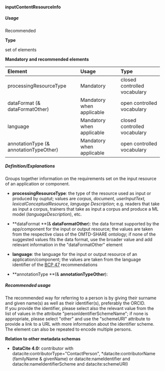#### inputContentResourceInfo

##### Usage

Recommended

**Type**

set of elements

**Mandatory and recommended elements**

| **Element** | **Usage** | **Type** |
| :--- | :--- | :--- |
| processingResourceType | Mandatory | closed controlled vocabulary |
| dataFormat \(& dataFormatOther\) | Mandatory when applicable | open controlled vocabulary |
| language | Mandatory when applicable | closed controlled vocabulary |
| annotationType \(& annotationTypeOther\) | Mandatory when applicable | open controlled vocabulary |

##### Definition/Explanations

Groups together information on the requirements set on the input resource of an application or component.

* **processingResourceType**: the  type of the resource used as input or produced by ouptut; values are _corpus, document, userInputText, lexicalConceptualResource, language Description_; e.g. readers that take as input a corpus, trainers that take as input a corpus and produce a ML model \(_languageDescription_\), etc.
* **dataFormat **\(& **dataFormatOther**\): the data format supported by the app/component for the input or output resource; the values are taken from the respective class of the OMTD-SHARE ontology; if none of the suggested values fits the data format, use the broader value and add relevant information in the "dataFormatOther" element
* **language**: the language for the input or output resource of an application/component; the values are taken from the language identifier of the [BCP 47](https://tools.ietf.org/html/bcp47) recommendations 

* **annotationType **\(& **annotationTypeOther**\): 

##### Recommended usage

The recommended way for referring to a person is by giving their surname and given name\(s\) as well as their identifier\(s\), preferably the ORCID.  
If you provide the identifier, please select also the relevant value from the list of values in the attribute "personIdentifierSchemeName"; if none is appropriate, please select "other" and use the "schemeURI" attribute to provide a link to a URL with more information about the identifier scheme.  
The element can also be repeated to encode multiple persons.

**Relation to other metadata schemas**

* **DataCite 4.0:** contributor with datacite:contributorType="ContactPerson", \*datacite:contributorName \(familyName & givenName\) or datacite:nameIdentifier and datacite:nameIdentifierScheme and datacite:schemeURI\)



